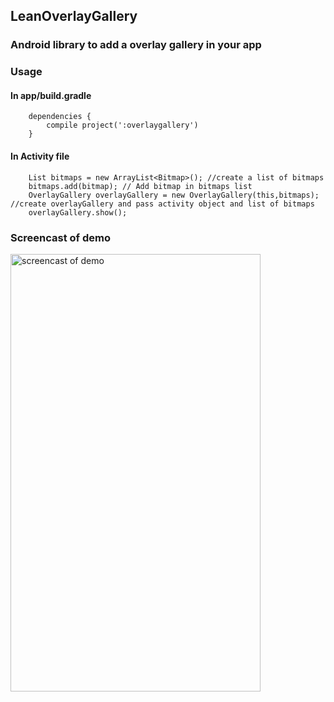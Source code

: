 ## LeanOverlayGallery

### Android library to add a overlay gallery in your app

### Usage

#### In app/build.gradle

```
    dependencies {
        compile project(':overlaygallery')
    }
```

#### In Activity file

```
    List bitmaps = new ArrayList<Bitmap>(); //create a list of bitmaps
    bitmaps.add(bitmap); // Add bitmap in bitmaps list
    OverlayGallery overlayGallery = new OverlayGallery(this,bitmaps); //create overlayGallery and pass activity object and list of bitmaps
    overlayGallery.show();
```

### Screencast of demo

<img src="https://github.com/Anwesh43/LeanOverlayView/blob/master/screencast/overlaygallery.gif" width="400px" height="700px" alt="screencast of demo">
